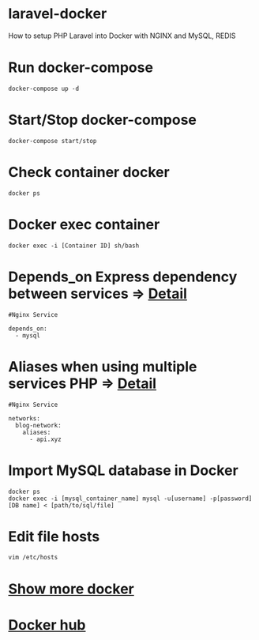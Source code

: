 # laravel-docker
How to setup PHP Laravel into Docker with NGINX and MySQL, REDIS

# Run docker-compose
```
docker-compose up -d
```

# Start/Stop docker-compose
```
docker-compose start/stop
```

# Check container docker
```
docker ps
```

# Docker exec container
```
docker exec -i [Container ID] sh/bash
```

# Depends_on Express dependency between services => [Detail](https://docs.docker.com/compose/compose-file/compose-file-v3/)
```
#Nginx Service

depends_on:
  - mysql
```

# Aliases when using multiple services PHP => [Detail](https://docs.docker.com/compose/compose-file/compose-file-v3/)
```
#Nginx Service

networks:
  blog-network:
    aliases:
      - api.xyz
```

# Import MySQL database in Docker

```
docker ps
docker exec -i [mysql_container_name] mysql -u[username] -p[password] [DB name] < [path/to/sql/file]
```

# Edit file hosts

```
vim /etc/hosts
```

# [Show more docker](https://docs.docker.com/get-started/)
# [Docker hub](https://hub.docker.com/)
